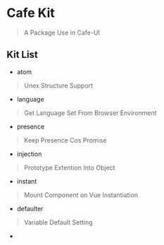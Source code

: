 # Cafe Kit

> A Package Use in Cafe-UI

## Kit List

- atom
> Unex Structure Support

- language
> Get Language Set From Browser Environment

- presence
> Keep Presence Cos Promise

- injection
> Prototype Extention Into Object

- instant
> Mount Component on Vue Instantiation

- defaulter
> Variable Default Setting

-
